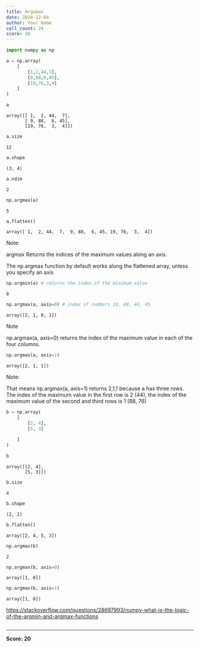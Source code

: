 ```yaml
---
title: Argsmax
date: 2024-12-04
author: Your Name
cell_count: 24
score: 20
---
```


```python
import numpy as np
```


```python
a = np.array(
    [
        [1,2,44,7], 
        [9,88,6,45], 
        [19,76,3,4]
    ]
)
```


```python
a
```




    array([[ 1,  2, 44,  7],
           [ 9, 88,  6, 45],
           [19, 76,  3,  4]])




```python
a.size
```




    12




```python
a.shape
```




    (3, 4)




```python
a.ndim
```




    2




```python
np.argmax(a)
```




    5




```python
a.flatten()
```




    array([ 1,  2, 44,  7,  9, 88,  6, 45, 19, 76,  3,  4])



Note:

argmax Returns the indices of the maximum values along an axis.

The np.argmax function by default works along the flattened array, unless you specify an axis


```python
np.argmin(a) # returns the index of the minimum value
```




    0




```python
np.argmax(a, axis=0) # index of numbers 19, 88, 44, 45
```




    array([2, 1, 0, 1])



Note

np.argmax(a, axis=0) returns the index of the maximum value in each of the four columns.


```python
np.argmax(a, axis=1)
```




    array([2, 1, 1])



Note:

That means np.argmax(a, axis=1) returns
2,1,1
because a has three rows. The index of the maximum value in the first row is 2 (44), the index of the maximum value of the second and third rows is 1 (88, 76)


```python
b = np.array(
    [
        [2, 4], 
        [5, 3] 
       
    ]
)
```


```python
b
```




    array([[2, 4],
           [5, 3]])




```python
b.size
```




    4




```python
b.shape
```




    (2, 2)




```python
b.flatten()
```




    array([2, 4, 5, 3])




```python
np.argmax(b)
```




    2




```python
np.argmax(b, axis=0)
```




    array([1, 0])




```python
np.argmax(b, axis=1)
```




    array([1, 0])



https://stackoverflow.com/questions/28697993/numpy-what-is-the-logic-of-the-argmin-and-argmax-functions


```python

```


---
**Score: 20**